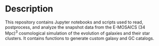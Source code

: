 # Description

This repository contains Jupyter notebooks and scripts used to read, postprocess, and analyze the snapshot data from the E-MOSAICS (34 Mpc)$^3$ cosmological simulation of the evolution of galaxies and their star clusters. It contains functions to generate custom galaxy and GC catalogs.
